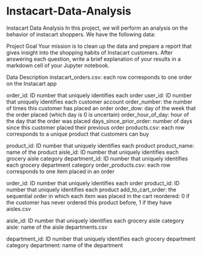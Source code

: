 # Instacart-Data-Analysis
Instacart Data Analysis
In this project, we will perform an analysis on the behavior of instacart shoppers. We have the following data:

Project Goal
Your mission is to clean up the data and prepare a report that gives insight into the shopping habits of Instacart customers. After answering each question, write a brief explanation of your results in a markdown cell of your Jupyter notebook.

Data Description
instacart_orders.csv: each row corresponds to one order on the Instacart app

order_id: ID number that uniquely identifies each order
user_id: ID number that uniquely identifies each customer account
order_number: the number of times this customer has placed an order
order_dow: day of the week that the order placed (which day is 0 is uncertain)
order_hour_of_day: hour of the day that the order was placed
days_since_prior_order: number of days since this customer placed their previous order
products.csv: each row corresponds to a unique product that customers can buy

product_id: ID number that uniquely identifies each product
product_name: name of the product
aisle_id: ID number that uniquely identifies each grocery aisle category
department_id: ID number that uniquely identifies each grocery department category
order_products.csv: each row corresponds to one item placed in an order

order_id: ID number that uniquely identifies each order
product_id: ID number that uniquely identifies each product
add_to_cart_order: the sequential order in which each item was placed in the cart
reordered: 0 if the customer has never ordered this product before, 1 if they have
aisles.csv

aisle_id: ID number that uniquely identifies each grocery aisle category
aisle: name of the aisle
departments.csv

department_id: ID number that uniquely identifies each grocery department category
department: name of the department

